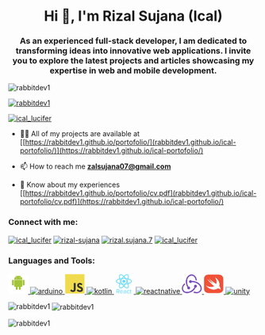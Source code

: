 <h1 align="center">Hi 👋, I'm Rizal Sujana (Ical)</h1>
<h3 align="center">As an experienced full-stack developer, I am dedicated to transforming ideas into innovative web applications. I invite you to explore the latest projects and articles showcasing my expertise in web and mobile development.</h3>

<p align="left"> <img src="https://komarev.com/ghpvc/?username=rabbitdev1&label=Profile%20views&color=0e75b6&style=flat" alt="rabbitdev1" /> </p>

<p align="left"> <a href="https://github.com/ryo-ma/github-profile-trophy"><img src="https://github-profile-trophy.vercel.app/?username=rabbitdev1" alt="rabbitdev1" /></a> </p>

<p align="left"> <a href="https://twitter.com/ical_lucifer" target="blank"><img src="https://img.shields.io/twitter/follow/ical_lucifer?logo=twitter&style=for-the-badge" alt="ical_lucifer" /></a> </p>

- 👨‍💻 All of my projects are available at [[https://rabbitdev1.github.io/portofolio/](rabbitdev1.github.io/ical-portofolio/)](https://rabbitdev1.github.io/ical-portofolio/)

- 📫 How to reach me **zalsujana07@gmail.com**

- 📄 Know about my experiences [[https://rabbitdev1.github.io/portofolio/cv.pdf](rabbitdev1.github.io/ical-portofolio/cv.pdf)](https://rabbitdev1.github.io/ical-portofolio/)

<h3 align="left">Connect with me:</h3>
<p align="left">
<a href="https://twitter.com/ical_lucifer" target="blank"><img align="center" src="https://raw.githubusercontent.com/rahuldkjain/github-profile-readme-generator/master/src/images/icons/Social/twitter.svg" alt="ical_lucifer" height="30" width="40" /></a>
<a href="https://linkedin.com/in/rizal-sujana" target="blank"><img align="center" src="https://raw.githubusercontent.com/rahuldkjain/github-profile-readme-generator/master/src/images/icons/Social/linked-in-alt.svg" alt="rizal-sujana" height="30" width="40" /></a>
<a href="https://fb.com/rizal.sujana.7" target="blank"><img align="center" src="https://raw.githubusercontent.com/rahuldkjain/github-profile-readme-generator/master/src/images/icons/Social/facebook.svg" alt="rizal.sujana.7" height="30" width="40" /></a>
<a href="https://instagram.com/ical_lucifer" target="blank"><img align="center" src="https://raw.githubusercontent.com/rahuldkjain/github-profile-readme-generator/master/src/images/icons/Social/instagram.svg" alt="ical_lucifer" height="30" width="40" /></a>
</p>

<h3 align="left">Languages and Tools:</h3>
<p align="left"> <a href="https://developer.android.com" target="_blank" rel="noreferrer"> <img src="https://raw.githubusercontent.com/devicons/devicon/master/icons/android/android-original-wordmark.svg" alt="android" width="40" height="40"/> </a> <a href="https://www.arduino.cc/" target="_blank" rel="noreferrer"> <img src="https://cdn.worldvectorlogo.com/logos/arduino-1.svg" alt="arduino" width="40" height="40"/> </a> <a href="https://developer.mozilla.org/en-US/docs/Web/JavaScript" target="_blank" rel="noreferrer"> <img src="https://raw.githubusercontent.com/devicons/devicon/master/icons/javascript/javascript-original.svg" alt="javascript" width="40" height="40"/> </a> <a href="https://kotlinlang.org" target="_blank" rel="noreferrer"> <img src="https://www.vectorlogo.zone/logos/kotlinlang/kotlinlang-icon.svg" alt="kotlin" width="40" height="40"/> </a> <a href="https://reactjs.org/" target="_blank" rel="noreferrer"> <img src="https://raw.githubusercontent.com/devicons/devicon/master/icons/react/react-original-wordmark.svg" alt="react" width="40" height="40"/> </a> <a href="https://reactnative.dev/" target="_blank" rel="noreferrer"> <img src="https://reactnative.dev/img/header_logo.svg" alt="reactnative" width="40" height="40"/> </a> <a href="https://redux.js.org" target="_blank" rel="noreferrer"> <img src="https://raw.githubusercontent.com/devicons/devicon/master/icons/redux/redux-original.svg" alt="redux" width="40" height="40"/> </a> <a href="https://developer.apple.com/swift/" target="_blank" rel="noreferrer"> <img src="https://raw.githubusercontent.com/devicons/devicon/master/icons/swift/swift-original.svg" alt="swift" width="40" height="40"/> </a> <a href="https://unity.com/" target="_blank" rel="noreferrer"> <img src="https://www.vectorlogo.zone/logos/unity3d/unity3d-icon.svg" alt="unity" width="40" height="40"/> </a> </p>

<p><img align="left" src="https://github-readme-stats.vercel.app/api/top-langs?username=rabbitdev1&show_icons=true&locale=en&layout=compact" alt="rabbitdev1" /></p>

<p>&nbsp;<img align="center" src="https://github-readme-stats.vercel.app/api?username=rabbitdev1&show_icons=true&locale=en" alt="rabbitdev1" /></p>

<p><img align="center" src="https://github-readme-streak-stats.herokuapp.com/?user=rabbitdev1&" alt="rabbitdev1" /></p>
